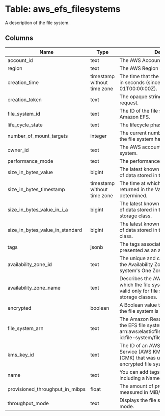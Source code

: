 
# Table: aws_efs_filesystems
A description of the file system.
## Columns
| Name        | Type           | Description  |
| ------------- | ------------- | -----  |
|account_id|text|The AWS Account ID of the resource.|
|region|text|The AWS Region of the resource.|
|creation_time|timestamp without time zone|The time that the file system was created, in seconds (since 1970-01-01T00:00:00Z).|
|creation_token|text|The opaque string specified in the request.|
|file_system_id|text|The ID of the file system, assigned by Amazon EFS.|
|life_cycle_state|text|The lifecycle phase of the file system.|
|number_of_mount_targets|integer|The current number of mount targets that the file system has.|
|owner_id|text|The AWS account that created the file system.|
|performance_mode|text|The performance mode of the file system.|
|size_in_bytes_value|bigint|The latest known metered size (in bytes) of data stored in the file system.|
|size_in_bytes_timestamp|timestamp without time zone|The time at which the size of data, returned in the Value field, was determined.|
|size_in_bytes_value_in_i_a|bigint|The latest known metered size (in bytes) of data stored in the Infrequent Access storage class.|
|size_in_bytes_value_in_standard|bigint|The latest known metered size (in bytes) of data stored in the Standard storage class.|
|tags|jsonb|The tags associated with the file system, presented as an array of Tag objects.|
|availability_zone_id|text|The unique and consistent identifier of the Availability Zone in which the file system's One Zone storage classes exist.|
|availability_zone_name|text|Describes the AWS Availability Zone in which the file system is located, and is valid only for file systems using One Zone storage classes.|
|encrypted|boolean|A Boolean value that, if true, indicates that the file system is encrypted.|
|file_system_arn|text|The Amazon Resource Name (ARN) for the EFS file system, in the format arn:aws:elasticfilesystem:region:account-id:file-system/file-system-id .|
|kms_key_id|text|The ID of an AWS Key Management Service (AWS KMS) customer master key (CMK) that was used to protect the encrypted file system.|
|name|text|You can add tags to a file system, including a Name tag.|
|provisioned_throughput_in_mibps|float|The amount of provisioned throughput, measured in MiB/s, for the file system.|
|throughput_mode|text|Displays the file system's throughput mode.|
